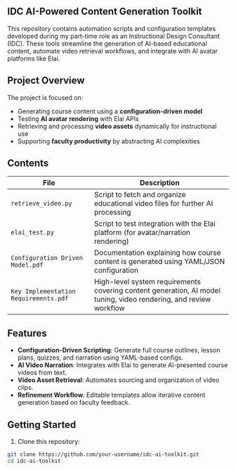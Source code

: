 ## IDC AI-Powered Content Generation Toolkit

This repository contains automation scripts and configuration templates developed during my part-time role as an Instructional Design Consultant (IDC). These tools streamline the generation of AI-based educational content, automate video retrieval workflows, and integrate with AI avatar platforms like Elai.

## Project Overview

The project is focused on:
- Generating course content using a **configuration-driven model**
- Testing **AI avatar rendering** with Elai APIs
- Retrieving and processing **video assets** dynamically for instructional use
- Supporting **faculty productivity** by abstracting AI complexities

## Contents

| File | Description |
|------|-------------|
| `retrieve_video.py` | Script to fetch and organize educational video files for further AI processing |
| `elai_test.py` | Script to test integration with the Elai platform (for avatar/narration rendering) |
| `Configuration Driven Model.pdf` | Documentation explaining how course content is generated using YAML/JSON configuration |
| `Key Implementation Requirements.pdf` | High-level system requirements covering content generation, AI model tuning, video rendering, and review workflow |

## Features

-  **Configuration-Driven Scripting**: Generate full course outlines, lesson plans, quizzes, and narration using YAML-based configs.
-  **AI Video Narration**: Integrates with Elai to generate AI-presented course videos from text.
-  **Video Asset Retrieval**: Automates sourcing and organization of video clips.
-  **Refinement Workflow**: Editable templates allow iterative content generation based on faculty feedback.

## Getting Started

1. Clone this repository:
```bash
git clone https://github.com/your-username/idc-ai-toolkit.git
cd idc-ai-toolkit

